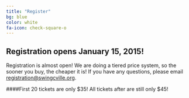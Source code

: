```yaml
---
title: "Register"
bg: blue
color: white
fa-icon: check-square-o
---
```


## Registration opens January 15, 2015!

Registration is almost open! We are doing a tiered price system, so the sooner you buy, the cheaper it is! If you have any questions, please email registration@swingcville.org.

####First 20 tickets are only $35! All tickets after are still only $45!

<!--

#### Registration Options
* **Bring on the Blues Pass**: This is the dance pass, and includes all the dances. We are selling this on a tiered pricing system.
* **Saturday Night Dance**: If you're not planning on buying a full dance pass, you can purchase a ticket in advance for Eli Cook's performance on Saturday Night for only $15. -->
